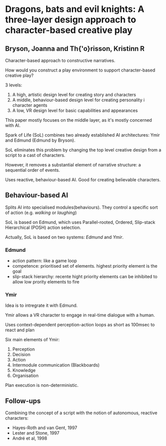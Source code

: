 # Dragons, bats and evil knights: A three-layer design approach to character-based creative play
## Bryson, Joanna and Th{\'o}risson, Kristinn R

Character-based approach to constructive narratives.

How would you construct a play environment to support character-based creative play?

3 levels:

1. A high, artistic design level for creating story and characters
2. A middle, behaviour-based design level for creating personality i character agents
3. A low, VR design level for basic capabilities and appearances

This paper mostly focuses on the middle layer, as it's mostly concerned with AI.

Spark of Life (SoL) combines two already established AI architectures: Ymir and Edmund (Edmund by Bryson).

SoL eliminates this problem by changing the top level creative design from a script to a cast of characters.

However, it removes a substantial element of narrative structure: a sequential order of events.

Uses reactive, behaviour-based AI. Good for creating believable characters.

## Behaviour-based AI
Splits AI into specialised modules(behaviours). They control a specific sort of action (e.g. _walking_ or _laughing_)

SoL is based on Edmund, which uses Parallel-rooted, Ordered, Slip-stack Hierarchical (POSH) action selection.

Actually, SoL is based on two systems: _Edmund_ and _Ymir_.

### Edmund

- action pattern: like a game loop
- competence: prioritised set of elements. highest priority element is the goal
- slip-stack hierarchy: recente hight priority elements can be inhibited to allow low prority elements to fire

### Ymir
Idea is to intregrate it with Edmund.

Ymir allows a VR character to engage in real-time dialogue with a human.

Uses context-dependent perception-action loops as short as 100msec to react and plan

Six main elements of Ymir:

1. Perception
2. Decision
3. Action
4. Intermodule communication (Blackboards)
5. Knowledge
6. Organisation

Plan execution is non-deterministic.


## Follow-ups
Combining the concept of a script with the notion of autonomous, reactive characters:

- Hayes-Roth and van Gent, 1997
- Lester and Stone, 1997
- André et al, 1998


